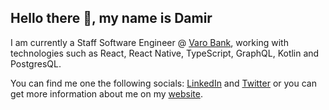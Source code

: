 ## Hello there 👋, my name is Damir

I am currently a Staff Software Engineer @ [Varo Bank](https://github.com/VaroBank), working with technologies such as React, React Native, TypeScript, GraphQL, Kotlin and PostgresQL.

You can find me one the following socials: [LinkedIn](https://www.linkedin.com/in/damirharambasic) and [Twitter](https://www.x.com/damdeez) or you can get more information about me on my [website](https://www.damir.fun).
<!--
**damdeez/damdeez** is a ✨ _special_ ✨ repository because its `README.md` (this file) appears on your GitHub profile.

Here are some ideas to get you started:

- 🔭 I’m currently working on ...
- 🌱 I’m currently learning ...
- 👯 I’m looking to collaborate on ...
- 🤔 I’m looking for help with ...
- 💬 Ask me about ...
- 📫 How to reach me: ...
- 😄 Pronouns: ...
- ⚡ Fun fact: ...
-->
